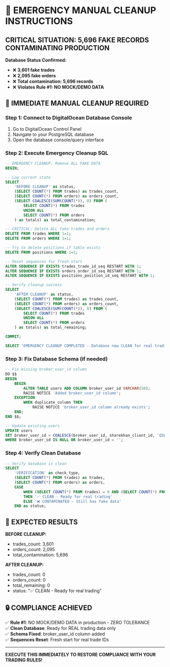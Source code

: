 # 🚨 EMERGENCY MANUAL CLEANUP INSTRUCTIONS

## **CRITICAL SITUATION: 5,696 FAKE RECORDS CONTAMINATING PRODUCTION**

**Database Status Confirmed:**
- ❌ **3,601 fake trades**
- ❌ **2,095 fake orders** 
- ❌ **Total contamination: 5,696 records**
- ❌ **Violates Rule #1: NO MOCK/DEMO DATA**

## **🔧 IMMEDIATE MANUAL CLEANUP REQUIRED**

### **Step 1: Connect to DigitalOcean Database Console**
1. Go to DigitalOcean Control Panel
2. Navigate to your PostgreSQL database
3. Open the database console/query interface

### **Step 2: Execute Emergency Cleanup SQL**

```sql
-- EMERGENCY CLEANUP: Remove ALL FAKE DATA
BEGIN;

-- Log current state
SELECT 
    'BEFORE CLEANUP' as status,
    (SELECT COUNT(*) FROM trades) as trades_count,
    (SELECT COUNT(*) FROM orders) as orders_count,
    (SELECT COALESCE(SUM(COUNT(*)), 0) FROM (
        SELECT COUNT(*) FROM trades 
        UNION ALL 
        SELECT COUNT(*) FROM orders
    ) as totals) as total_contamination;

-- CRITICAL: Delete ALL fake trades and orders
DELETE FROM trades WHERE 1=1;
DELETE FROM orders WHERE 1=1;

-- Try to delete positions if table exists
DELETE FROM positions WHERE 1=1;

-- Reset sequences for fresh start
ALTER SEQUENCE IF EXISTS trades_trade_id_seq RESTART WITH 1;
ALTER SEQUENCE IF EXISTS orders_order_id_seq RESTART WITH 1;
ALTER SEQUENCE IF EXISTS positions_position_id_seq RESTART WITH 1;

-- Verify cleanup success
SELECT 
    'AFTER CLEANUP' as status,
    (SELECT COUNT(*) FROM trades) as trades_count,
    (SELECT COUNT(*) FROM orders) as orders_count,
    (SELECT COALESCE(SUM(COUNT(*)), 0) FROM (
        SELECT COUNT(*) FROM trades 
        UNION ALL 
        SELECT COUNT(*) FROM orders
    ) as totals) as total_remaining;

COMMIT;

SELECT 'EMERGENCY CLEANUP COMPLETED - Database now CLEAN for real trading' as final_status;
```

### **Step 3: Fix Database Schema (if needed)**

```sql
-- Fix missing broker_user_id column
DO $$
BEGIN
    BEGIN
        ALTER TABLE users ADD COLUMN broker_user_id VARCHAR(50);
        RAISE NOTICE 'Added broker_user_id column';
    EXCEPTION
        WHEN duplicate_column THEN
            RAISE NOTICE 'broker_user_id column already exists';
    END;
END $$;

-- Update existing users
UPDATE users 
SET broker_user_id = COALESCE(broker_user_id, sharekhan_client_id, 'QSW899')
WHERE broker_user_id IS NULL OR broker_user_id = '';
```

### **Step 4: Verify Clean Database**

```sql
-- Verify database is clean
SELECT 
    'VERIFICATION' as check_type,
    (SELECT COUNT(*) FROM trades) as trades,
    (SELECT COUNT(*) FROM orders) as orders,
    CASE 
        WHEN (SELECT COUNT(*) FROM trades) = 0 AND (SELECT COUNT(*) FROM orders) = 0 
        THEN '✅ CLEAN - Ready for real trading'
        ELSE '❌ CONTAMINATED - Still has fake data'
    END as status;
```

## **🎯 EXPECTED RESULTS**

**BEFORE CLEANUP:**
- trades_count: 3,601
- orders_count: 2,095  
- total_contamination: 5,696

**AFTER CLEANUP:**
- trades_count: 0
- orders_count: 0
- total_remaining: 0
- status: "✅ CLEAN - Ready for real trading"

## **🔒 COMPLIANCE ACHIEVED**

✅ **Rule #1**: NO MOCK/DEMO DATA in production - ZERO TOLERANCE  
✅ **Clean Database**: Ready for REAL trading data only  
✅ **Schema Fixed**: broker_user_id column added  
✅ **Sequences Reset**: Fresh start for real trade IDs

---

**EXECUTE THIS IMMEDIATELY TO RESTORE COMPLIANCE WITH YOUR TRADING RULES!** 